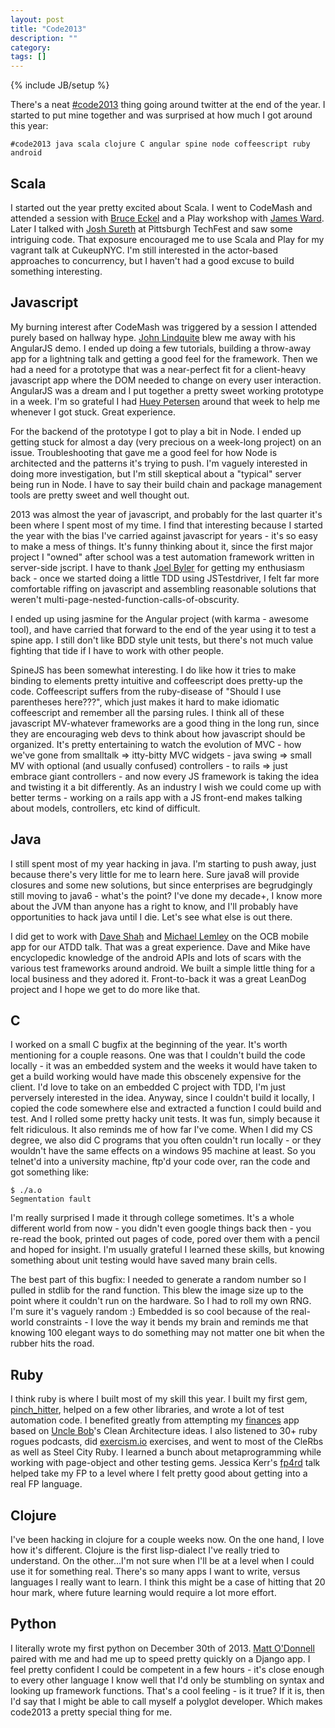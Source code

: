 ```yaml
---
layout: post
title: "Code2013"
description: ""
category: 
tags: []
---
```

{% include JB/setup %}

There's a neat [#code2013] thing going around twitter at the end of the year.  I started to put mine together and was surprised at how much I got around this year:

```
#code2013 java scala clojure C angular spine node coffeescript ruby android
```

## Scala
I started out the year pretty excited about Scala.  I went to CodeMash and attended a session with [Bruce Eckel] and a Play workshop with [James Ward].  Later I talked with [Josh Sureth] at Pittsburgh TechFest and saw some intriguing code.  That exposure encouraged me to use Scala and Play for my vagrant talk at CukeupNYC.  I'm still interested in the actor-based approaches to concurrency, but I haven't had a good excuse to build something interesting.

## Javascript
My burning interest after CodeMash was triggered by a session I attended purely based on hallway hype.  [John Lindquite] blew me away with his AngularJS demo.  I ended up doing a few tutorials, building a throw-away app for a lightning talk and getting a good feel for the framework.  Then we had a need for a prototype that was a near-perfect fit for a client-heavy javascript app where the DOM needed to change on every user interaction.  AngularJS was a dream and I put together a pretty sweet working prototype in a week.  I'm so grateful I had [Huey Petersen] around that week to help me whenever I got stuck.  Great experience.

For the backend of the prototype I got to play a bit in Node.  I ended up getting stuck for almost a day (very precious on a week-long project) on an issue.  Troubleshooting that gave me a good feel for how Node is architected and the patterns it's trying to push.  I'm vaguely interested in doing more investigation, but I'm still skeptical about a "typical" server being run in Node.  I have to say their build chain and package management tools are pretty sweet and well thought out.

2013 was almost the year of javascript, and probably for the last quarter it's been where I spent most of my time.  I find that interesting because I started the year with the bias I've carried against javascript for years - it's so easy to make a mess of things.  It's funny thinking about it, since the first major project I "owned" after school was a test automation framework written in server-side jscript.  I have to thank [Joel Byler] for getting my enthusiasm back - once we started doing a little TDD using JSTestdriver, I felt far more comfortable riffing on javascript and assembling reasonable solutions that weren't multi-page-nested-function-calls-of-obscurity.

I ended up using jasmine for the Angular project (with karma - awesome tool), and have carried that forward to the end of the year using it to test a spine app.  I still don't like BDD style unit tests, but there's not much value fighting that tide if I have to work with other people.

SpineJS has been somewhat interesting.  I do like how it tries to make binding to elements pretty intuitive and coffeescript does pretty-up the code.  Coffeescript suffers from the ruby-disease of "Should I use parentheses here???", which just makes it hard to make idiomatic coffeescript and remember all the parsing rules.  I think all of these javascript MV-whatever frameworks are a good thing in the long run, since they are encouraging web devs to think about how javascript should be organized.  It's pretty entertaining to watch the evolution of MVC - how we've gone from smalltalk => itty-bitty MVC widgets - java swing => small MV with optional (and usually confused) controllers - to rails => just embrace giant controllers - and now every JS framework is taking the idea and twisting it a bit differently.  As an industry I wish we could come up with better terms - working on a rails app with a JS front-end makes talking about models, controllers, etc kind of difficult.

## Java
I still spent most of my year hacking in java.  I'm starting to push away, just because there's very little for me to learn here.  Sure java8 will provide closures and some new solutions, but since enterprises are begrudgingly still moving to java6 - what's the point?  I've done my decade+, I know more about the JVM than anyone has a right to know, and I'll probably have opportunities to hack java until I die.  Let's see what else is out there.

I did get to work with [Dave Shah] and [Michael Lemley] on the OCB mobile app for our ATDD talk.  That was a great experience.  Dave and Mike have encyclopedic knowledge of the android APIs and lots of scars with the various test frameworks around android.  We built a simple little thing for a local business and they adored it.  Front-to-back it was a great LeanDog project and I hope we get to do more like that.

## C
I worked on a small C bugfix at the beginning of the year.  It's worth mentioning for a couple reasons.  One was that I couldn't build the code locally - it was an embedded system and the weeks it would have taken to get a build working would have made this obscenely expensive for the client.  I'd love to take on an embedded C project with TDD, I'm just perversely interested in the idea.  Anyway, since I couldn't build it locally, I copied the code somewhere else and extracted a function I could build and test.  And I rolled some pretty hacky unit tests.  It was fun, simply because it felt ridiculous.  It also reminds me of how far I've come.  When I did my CS degree, we also did C programs that you often couldn't run locally - or they wouldn't have the same effects on a windows 95 machine at least.  So you telnet'd into a university machine, ftp'd your code over, ran the code and got something like:

```
$ ./a.o
Segmentation fault
```

I'm really surprised I made it through college sometimes.  It's a whole different world from now - you didn't even google things back then - you re-read the book, printed out pages of code, pored over them with a pencil and hoped for insight.  I'm usually grateful I learned these skills, but knowing something about unit testing would have saved many brain cells.

The best part of this bugfix:  I needed to generate a random number so I pulled in stdlib for the rand function.  This blew the image size up to the point where it couldn't run on the hardware.  So I had to roll my own RNG.  I'm sure it's vaguely random :)  Embedded is so cool because of the real-world constraints - I love the way it bends my brain and reminds me that knowing 100 elegant ways to do something may not matter one bit when the rubber hits the road.

## Ruby
I think ruby is where I built most of my skill this year.  I built my first gem, [pinch_hitter], helped on a few other libraries, and wrote a lot of test automation code.  I benefited greatly from attempting my [finances] app based on [Uncle Bob]'s Clean Architecture ideas.  I also listened to 30+ ruby rogues podcasts, did [exercism.io] exercises, and went to most of the CleRbs as well as Steel City Ruby.  I learned a bunch about metaprogramming while working with page-object and other testing gems.  Jessica Kerr's [fp4rd] talk helped take my FP to a level where I felt pretty good about getting into  a real FP language.

## Clojure
I've been hacking in clojure for a couple weeks now.  On the one hand, I love how it's different.  Clojure is the first lisp-dialect I've really tried to understand.  On the other...I'm not sure when I'll be at a level when I could use it for something real.  There's so many apps I want to write, versus languages I really want to learn.  I think this might be a case of hitting that 20 hour mark, where future learning would require a lot more effort.

## Python
I literally wrote my first python on December 30th of 2013.  [Matt O'Donnell](https://twitter.com/odonnell004) paired with me and had me up to speed pretty quickly on a Django app.  I feel pretty confident I could be competent in a few hours - it's close enough to every other language I know well that I'd only be stumbling on syntax and looking up framework functions.  That's a cool feeling - is it true?  If it is, then I'd say that I might be able to call myself a polyglot developer.  Which makes code2013 a pretty special thing for me.

[#code2013]: https://twitter.com/search?q=%23code2013
[Bruce Eckel]: http://www.atomicscala.com/
[James Ward]: http://www.jamesward.com/
[Josh Sureth]: https://twitter.com/jsuereth
[John Lindquite]: https://egghead.io
[Huey Petersen]: https://twitter.com/hueypetersen
[Joel Byler]: https://twitter.com/joelbyler
[Dave Shah]: https://twitter.com/daveshah
[Michael Lemley]: https://twitter.com/audienceofnone
[pinch_hitter]: https://github.com/stevenjackson/pinch_hitter
[finances]: https://github.com/stevenjackson/finances
[Uncle Bob]: https://twitter.com/unclebobmartin
[exercism.io]: http://exercism.io
[fp4rd]: https://github.com/jessitron/fp4rd

